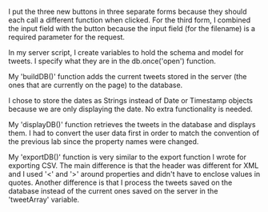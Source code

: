 I put the three new buttons in three separate forms because they should each call a different function when clicked.
For the third form, I combined the input field with the button because the input field (for the filename) is a 
required parameter for the request.

In my server script, I create variables to hold the schema and model for tweets. I specify what they are in the 
db.once('open') function.

My 'buildDB()' function adds the current tweets stored in the server (the ones that are currently on the page) to 
the database.

I chose to store the dates as Strings instead of Date or Timestamp objects because we are only displaying the date.
No extra functionality is needed.

My 'displayDB()' function retrieves the tweets in the database and displays them. I had to convert the user data first
in order to match the convention of the previous lab since the property names were changed.

My 'exportDB()' function is very similar to the export function I wrote for exporting CSV. The main difference is that
the header was different for XML and I used '<' and '>' around properties and didn't have to enclose values in quotes.
Another difference is that I process the tweets saved on the database instead of the current ones saved on the server
in the 'tweetArray' variable.